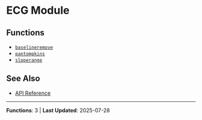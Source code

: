 # ECG Module

## Functions

- [`baselineremove`](baselineremove.md)
- [`pantompkins`](pantompkins.md)
- [`sloperange`](sloperange.md)

## See Also

- [API Reference](../README.md)

---

**Functions**: 3 | **Last Updated**: 2025-07-28
